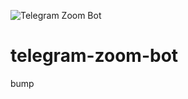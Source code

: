 ![Telegram Zoom Bot](https://github.com/joy-rosie/telegram-zoom-bot/workflows/Telegram%20Zoom%20Bot/badge.svg)
# telegram-zoom-bot

bump
